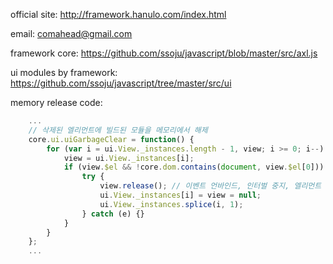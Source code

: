 
official site: http://framework.hanulo.com/index.html

email: comahead@gmail.com

framework core: https://github.com/ssoju/javascript/blob/master/src/axl.js

ui modules by framework: https://github.com/ssoju/javascript/tree/master/src/ui

memory release code: 
```javascript
    ...
    // 삭제된 엘리먼트에 빌드된 모듈을 메모리에서 해제
    core.ui.uiGarbageClear = function() {
        for (var i = ui.View._instances.length - 1, view; i >= 0; i--) {
            view = ui.View._instances[i];
            if (view.$el && !core.dom.contains(document, view.$el[0])) { // DOM에서 삭제여부 체크
                try {
                    view.release(); // 이벤트 언바인드, 인터벌 중지, 엘리먼트 참조 null 처리 등등 
                    ui.View._instances[i] = view = null;
                    ui.View._instances.splice(i, 1);
                } catch (e) {}
            }
        }
    };
    ...
```

